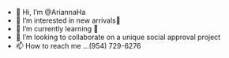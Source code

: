 - 👋 Hi, I’m @AriannaHa
- 👀 I’m interested in new arrivals🚀
- 🌱 I’m currently learning 🚀
- 💞️ I’m looking to collaborate on a unique social approval project
- 📫 How to reach me ...(954) 729-6276

<!---
AriannaHa/AriannaHa is a ✨ special ✨ repository because its `README.md` (this file) appears on your GitHub profile.
You can click the Preview link to take a look at your changes.
--->
